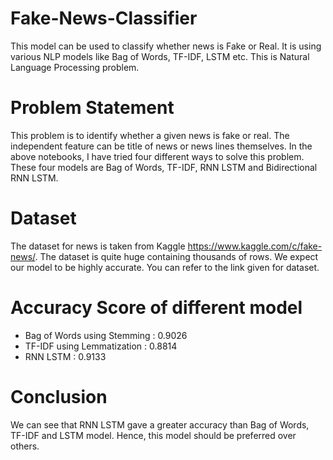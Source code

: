 # Fake-News-Classifier
This model can be used to classify  whether news is Fake or Real. It is using various NLP models like Bag of Words, TF-IDF, LSTM etc.
This is Natural Language Processing problem.


# Problem Statement

This problem is to identify whether a given news is fake or real. The independent feature can be title of news or news lines themselves.
In the above notebooks, I have tried four different ways to solve this problem.
These four models are Bag of Words, TF-IDF, RNN LSTM and Bidirectional RNN LSTM.

# Dataset

The dataset for news is taken from Kaggle https://www.kaggle.com/c/fake-news/. The dataset is quite huge containing thousands of rows. We expect our model to be highly accurate. You can refer to the link given for dataset.

# Accuracy Score of different model

* Bag of Words using Stemming : 0.9026
* TF-IDF using Lemmatization  : 0.8814
* RNN LSTM                    : 0.9133

# Conclusion

We can see that RNN LSTM gave a greater accuracy than Bag of Words, TF-IDF and LSTM model. Hence, this model should be preferred over others.
